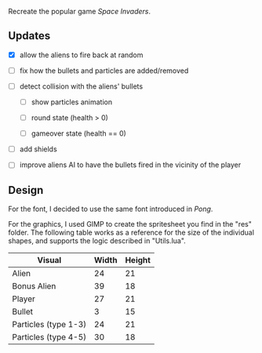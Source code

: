 Recreate the popular game _Space Invaders_.

## Updates

- [x] allow the aliens to fire back at random

- [ ] fix how the bullets and particles are added/removed

- [ ] detect collision with the aliens' bullets

  - [ ] show particles animation

  - [ ] round state (health > 0)

  - [ ] gameover state (health == 0)

- [ ] add shields

- [ ] improve aliens AI to have the bullets fired in the vicinity of the player

## Design

For the font, I decided to use the same font introduced in _Pong_.

For the graphics, I used GIMP to create the spritesheet you find in the "res" folder. The following table works as a reference for the size of the individual shapes, and supports the logic described in "Utils.lua".

| Visual               | Width | Height |
| -------------------- | ----- | ------ |
| Alien                | 24    | 21     |
| Bonus Alien          | 39    | 18     |
| Player               | 27    | 21     |
| Bullet               | 3     | 15     |
| Particles (type 1-3) | 24    | 21     |
| Particles (type 4-5) | 30    | 18     |
